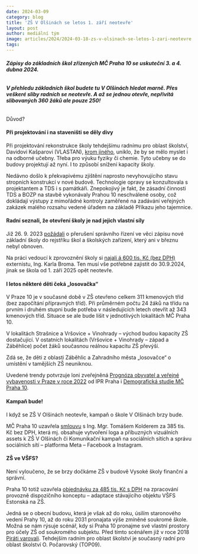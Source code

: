 ```yaml
---
date: 2024-03-09
category: blog
title: 'ZŠ V Olšinách se letos 1. září neotevře'
layout: post
author: mediální tým
image: articles/2024/2024-03-18-zs-v-olsinach-se-letos-1-zari-neotevre.jpg
tags:
---
```



###### **Zápisy do základních škol zřízených MČ Praha 10 se uskuteční 3. a 4. dubna 2024.**

###### **V přehledu základních škol budete tu V Olšinách hledat marně. Přes veškeré sliby radních se neotevře. A až se jednou otevře, nepřivítá slibovaných 360 žáků ale pouze 250!**

Důvod?

#### Při projektování i na staveništi se děly divy

Při projektování rekonstrukce školy tehdejšímu radnímu pro oblast školství, Davidovi Kašparovi (VLASTAN),  [krom jiného](https://www.facebook.com/photo/?fbid=1621502961584723&set=a.536327653435598), uniklo, že by se mělo myslet i na odborné učebny. Třeba pro výuku fyziky či chemie. Tyto učebny se do budovy projektují až nyní. I to způsobí snížení kapacity školy.

Nedávno došlo k překvapivému zjištění naprosto nevyhovujícího stavu stropních konstrukcí v nové budově. Technologie opravy se konzultovala s projektantem a TDS i s památkáři. Znepokojivý je fakt, že zásadní činnosti TDS a BOZP na stavbě vykonávaly Prahou 10 neschválené osoby, což dokládají výstupy z mimořádné kontroly zaměřené na zadávání veřejných zakázek malého rozsahu vedené úřadem na základě Příkazu jeho tajemnice.

#### Radní seznali, že otevření školy je nad jejich vlastní síly

Již 26. 9. 2023  [požádali](https://praha10.cz/Portals/0/106_zverejnene_zadosti/2024/B%C5%99ezen/P10-091024-2024-Priloha%20c_%204.pdf?ver=2024-03-05-081754-273)  o přerušení správního řízení ve věci zápisu nové základní školy do rejstříku škol a školských zařízení, který ani v březnu nebyl obnoven.

Na práci vedoucí k zprovoznění školy si  [najali á 600 tis. Kč (bez DPH)](https://smlouvy.gov.cz/smlouva/27797635?backlink=sb6mo)  externistu, Ing. Karla Broma. Ten musí vše potřebné zajistit do 30.9.2024, jinak se škola od 1. září 2025 opět neotevře.

#### I letos některé děti čeká „losovačka“

V Praze 10 je v současné době v ZŠ otevřeno celkem 311 kmenových tříd (bez započítání přípravných tříd). Při průměrném počtu 24 žáků na třídu na prvním i druhém stupni bude potřeba v následujících letech otevřít až 343 kmenových tříd. Situace se ale bude lišit v jednotlivých lokalitách MČ Praha 10.

V lokalitách Strašnice a Vršovice + Vinohrady – východ budou kapacity ZŠ dostačující. V ostatních lokalitách (Vršovice + Vinohrady – západ a Záběhlice) počet žáků současnou reálnou kapacitu ZŠ převýší.

Zdá se, že děti z oblasti Záběhlic a Zahradního města „losovačce“ o umístění v tamějších ZŠ neuniknou.

Uvedené trendy potvrzuje loni zveřejněná  [Prognóza obyvatel a veřejné vybavenosti v Praze v roce 2022](https://iprpraha.cz/assets/files/files/66ecd51af6ff7f8dfa600cac4d0e567f.pdf)  od IPR Praha i  [Demografická studie MČ Praha 10](https://praha10.cz/Portals/0/docs/O%C5%A0K/VS%20Demografick%C3%A1%20studie%20P10%20roz%C5%A1%C3%AD%C5%99en%C3%A1%201.2.24.pdf?ver=2024-03-13-130219-720).

#### Kampaň bude!

I když se ZŠ V Olšinách neotevře, kampaň o škole V Olšinách brzy bude.

MČ Praha 10 uzavřela  [smlouvu](https://smlouvy.gov.cz/smlouva/25963807?backlink=256dp)  s Ing. Mgr. Tomášem Kolderem za 385 tis. Kč bez DPH, která mj. obsahuje vytvoření loga a příbuzných vizuálních assets k ZŠ V Olšinách či Komunikační kampaň na sociálních sítích a správu sociálních sítí – platforma Meta – Facebook a Instagram.

#### ZŠ ve VŠFS?

Není vyloučeno, že se brzy dočkáme ZŠ v budově Vysoké školy finanční a správní.

Praha 10 totiž uzavřela  [objednávku za 485 tis. Kč s DPH](https://smlouvy.gov.cz/smlouva/27589487?backlink=anze4)  na zpracování provozně dispozičního konceptu – adaptace stávajícího objektu VŠFS Estonská na ZŠ.

Jedná se o obecní budovu, která je však až do roku, úsilím staronového vedení Prahy 10, až do roku 2031 pronajata výše zmíněné soukromé škole. Možná se nám rýsuje scénář, kdy si Praha 10 pronajme své vlastní prostory pro účely ZŠ od soukromého subjektu. Před tímto scénářem již v roce 2018  [Piráti varovali](https://pirati10.cz/vsfs-najem-za-hubicku/).  Tehdejším radním pro oblast školství je současný radní pro oblast školství O. Počarovský (TOP09).
